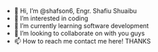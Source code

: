 - 👋 Hi, I’m @shafson6, Engr. Shafiu Shuaibu
- 👀 I’m interested in coding
- 🌱 I’m currently learning software development
- 💞️ I’m looking to collaborate on with you guys
- 📫 How to reach me  contact me here! THANKS

<!---
shafson6/shafson6 is a ✨ special ✨ repository because its `README.md` (this file) appears on your GitHub profile.
You can click the Preview link to take a look at your changes.
--->
